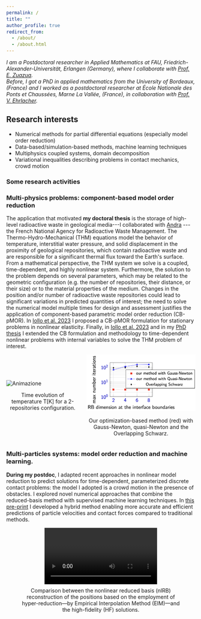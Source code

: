 ```yaml
---
permalink: /
title: ""
author_profile: true
redirect_from: 
  - /about/
  - /about.html
---
```

_I am a Postdoctoral researcher in Applied Mathematics at FAU, Friedrich-Alexander-Universität, Erlangen (Germany), where I collaborate with [Prof. E. Zuazua](https://dcn.nat.fau.eu/zuazua/).\
Before, I got a PhD in applied mathematics from the University of Bordeaux, (France) and I worked as a postdoctoral researcher at École Nationale des Ponts et Chaussées, Marne La Vallée, (France), in collaboration with [Prof. V. Ehrlacher](https://team.inria.fr/matherials/team-members/virginie-ehrlacher-galland/)._

## Research interests
<ul>
<li> Numerical methods for partial differential equations (especially model order reduction) </li>
<li>Data-based/simulation-based methods, machine learning techniques </li>
<li>Multiphysics coupled systems, domain decomposition </li>
<li>Variational inequalities describing problems in contact mechanics, crowd motion </li>
</ul> 

### Some research activities
### <span class="blue">Multi-physics problems: component-based model order reduction</span>
The application that motivated **my doctoral thesis** is the storage of high-level radioactive waste in geological media---I collaborated with [Andra](https://www.andra.fr)
---the French National Agency for Radioactive Waste Management.
The Thermo-Hydro-Mechanical (THM) equations model the behavior of temperature, interstitial water pressure, and solid displacement in the proximity of geological repositories, which contain radioactive waste and are responsible for a significant thermal flux toward the Earth's surface. 
From a mathematical perspective, the THM system we solve is a coupled, time-dependent, and highly nonlinear system. Furthermore, the solution to the problem depends on several parameters, which may be related to the geometric configuration (e.g. the number of repositories, their distance, or their size) or to the material properties of the medium. 
Changes in the position and/or number of radioactive waste repositories could lead to significant variations in predicted quantities of interest; the need to solve the numerical model multiple times for design and assessment justifies the application of component-based parametric model order reduction (CB-pMOR).
In [Iollo et al. 2023](https://www.sciencedirect.com/science/article/pii/S0045782522007423) I proposed a CB-pMOR formulation for stationary problems in nonlinear elasticity. 
Finally, in [Iollo et al. 2023](https://www.scipedia.com/wd/images/d/d9/Draft_Sanchez_Pinedo_755799274pap_193.pdf) and in my [PhD thesis](https://theses.hal.science/tel-04006932/document) I extended the CB formulation and methodology to time-dependent nonlinear problems with internal variables to solve the THM problem of interest.
<div style="display: flex; justify-content: center; align-items: center; gap: 20px;">
  <div>
    <img src="files/radioactive_gif.gif" alt="Animazione" width="300">
    <p align="center">Time evolution of temperature T[K] for a 2-repositories configuration.</p>
  </div>
  <div>
    <img src="files/schwarz.png" alt="Grafico" width="450">
    <p align="center">Our optimization-based method (red) with Gauss-Newton, quasi-Newton and the Overlapping Schwarz.</p>
  </div>
</div>



### <span class="blue">Multi-particles systems: model order reduction and machine learning.</span>
**During my postdoc**, I adapted recent approaches in nonlinear model reduction to predict solutions for time-dependent, parameterized discrete contact problems: the model I adopted is a crowd motion in the presence of obstacles. I explored novel numerical approaches that combine the reduced-basis method with supervised machine learning techniques. In [this pre-print](https://hal.science/hal-04936941) I developed a hybrid method enabling more accurate and efficient predictions of particle velocities and contact forces compared to traditional methods.
<figure style="text-align: center;">
  <video width="300" controls style="display: block; margin: 0 auto;">
    <source src="files/nlRBvideo.mp4" type="video/mp4">
  </video>
  <figcaption style="margin-top: 8px;">
    Comparison between the nonlinear reduced basis (nlRB) reconstruction of the positions based on the employment of hyper-reduction—by Empirical Interpolation Method (EIM)—and the high-fidelity (HF) solutions.
  </figcaption>
</figure>


  
 


<!--\[ a^2 + b^2 = c^2 \]

Possiamo anche scrivere una formula inline, come \( E = mc^2 \), per rappresentare la famosa equazione di Einstein sulla relatività.


 -->
